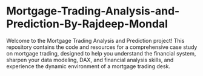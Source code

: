 # Mortgage-Trading-Analysis-and-Prediction-By-Rajdeep-Mondal
Welcome to the Mortgage Trading Analysis and Prediction project! This repository contains the code and resources for a comprehensive case study on mortgage trading, designed to help you understand the financial system, sharpen your data modeling, DAX, and financial analysis skills, and experience the dynamic environment of a mortgage trading desk.
